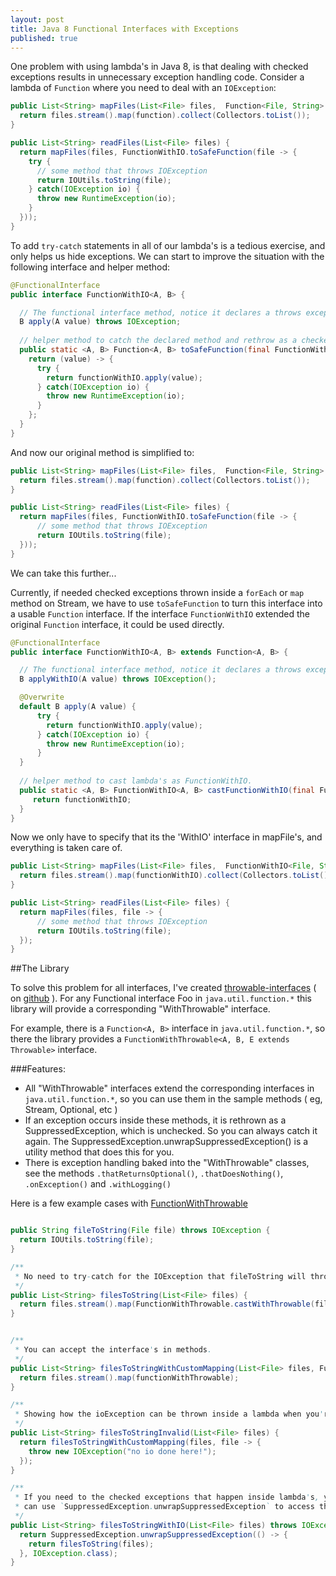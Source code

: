 ```yaml
---
layout: post
title: Java 8 Functional Interfaces with Exceptions
published: true
---
```


One problem with using lambda's in Java 8, is that dealing with checked exceptions results in unnecessary exception handling code. Consider a lambda of 
`Function` where you  need to deal with an `IOException`: 


```java
public List<String> mapFiles(List<File> files,  Function<File, String> function) {
  return files.stream().map(function).collect(Collectors.toList());
}

public List<String> readFiles(List<File> files) {
  return mapFiles(files, FunctionWithIO.toSafeFunction(file -> {
    try {
      // some method that throws IOException
      return IOUtils.toString(file);   
    } catch(IOException io) {
      throw new RuntimeException(io);
    }
  }));
}
```

To add `try-catch` statements in all of our lambda's is a tedious exercise, and only helps us hide exceptions. We can start to improve the situation with 
the following interface and helper method:
 
 
```java
@FunctionalInterface
public interface FunctionWithIO<A, B> {

  // The functional interface method, notice it declares a throws exception.
  B apply(A value) throws IOException;
  
  // helper method to catch the declared method and rethrow as a checked exception.
  public static <A, B> Function<A, B> toSafeFunction(final FunctionWithIO<A, B> functionWithIO) {
    return (value) -> {
      try {
        return functionWithIO.apply(value);
      } catch(IOException io) {
        throw new RuntimeException(io);  
      }
    };
  }
}
```

And now our original method is simplified to:


```java
public List<String> mapFiles(List<File> files,  Function<File, String> function) {
  return files.stream().map(function).collect(Collectors.toList());
}

public List<String> readFiles(List<File> files) {
  return mapFiles(files, FunctionWithIO.toSafeFunction(file -> {
      // some method that throws IOException
      return IOUtils.toString(file);
  }));
}
```

We can take this further...

Currently, if needed checked exceptions thrown inside a `forEach` or `map` method on Stream, we have to use `toSafeFunction` to turn this interface into a 
usable `Function` interface. If the interface `FunctionWithIO` extended the original `Function` interface, it could be used directly.  


```java
@FunctionalInterface
public interface FunctionWithIO<A, B> extends Function<A, B> {

  // The functional interface method, notice it declares a throws exception.
  B applyWithIO(A value) throws IOException();

  @Overwrite
  default B apply(A value) {
      try {
        return functionWithIO.apply(value);
      } catch(IOException io) {
        throw new RuntimeException(io);  
      }  
  }
  
  // helper method to cast lambda's as FunctionWithIO.
  public static <A, B> FunctionWithIO<A, B> castFunctionWithIO(final FunctionWithIO<A, B> functionWithIO) {
     return functionWithIO;
  }
}
```

Now we only have to specify that its the 'WithIO' interface in mapFile's, and everything is taken care of.

```java
public List<String> mapFiles(List<File> files,  FunctionWithIO<File, String> functionWithIO) {
  return files.stream().map(functionWithIO).collect(Collectors.toList());
}

public List<String> readFiles(List<File> files) {
  return mapFiles(files, file -> {
      // some method that throws IOException
      return IOUtils.toString(file);
  });
}
```


##The Library

To solve this problem for all interfaces, I've created [throwable-interfaces][1] ( on [github][2] ). For any Functional interface Foo in `java.util.function.*` 
this library will provide a corresponding "WithThrowable" interface. 

For example, there is a `Function<A, B>` interface in `java.util.function.*`, so there the library provides a `FunctionWithThrowable<A, B, E extends 
Throwable>` interface.  

###Features:

* All "WithThrowable" interfaces extend the corresponding interfaces in `java.util.function.*`, so you can use them in the sample methods ( eg, Stream, 
Optional, etc ) 
* If an exception occurs inside these methods, it is rethrown as a SuppressedException, which is unchecked. So you can always catch it again. The 
SuppressedException.unwrapSuppressedException() is a utility method that does this for you. 
* There is exception handling baked into the "WithThrowable" classes, see the methods `.thatReturnsOptional()`, `.thatDoesNothing()`, `.onException()` 
and `.withLogging()`
 


Here is a few example cases with [FunctionWithThrowable][3]

```java

public String fileToString(File file) throws IOException {
  return IOUtils.toString(file);
}

/**
 * No need to try-catch for the IOException that fileToString will throw.
 */
public List<String> filesToString(List<File> files) {
  return files.stream().map(FunctionWithThrowable.castWithThrowable(file -> fileToString(file)));
}


/**
 * You can accept the interface's in methods.
 */
public List<String> filesToStringWithCustomMapping(List<File> files, FunctionWithThrowable<File, String, IOException> functionWithThrowable) {
  return files.stream().map(functionWithThrowable);
}

/**
 * Showing how the ioException can be thrown inside a lambda when you're casting to FunctionWithThrowable.
 */
public List<String> filesToStringInvalid(List<File> files) {
  return filesToStringWithCustomMapping(files, file -> {
    throw new IOException("no io done here!");
  });
}

/**
 * If you need to the checked exceptions that happen inside lambda's, you
 * can use `SuppressedException.unwrapSuppressedException` to access them again.
 */
public List<String> filesToStringWithIO(List<File> files) throws IOException {
  return SuppressedException.unwrapSuppressedException(() -> {
    return filesToString(files);
  }, IOException.class);
}
```


   
  
[1]:http://stefanliebenberg.github.io/throwable-interfaces/project-info.html
[2]:https://github.com/StefanLiebenberg/throwable-interfaces/
[3]:http://stefanliebenberg.github.io/throwable-interfaces/apidocs/index.html
